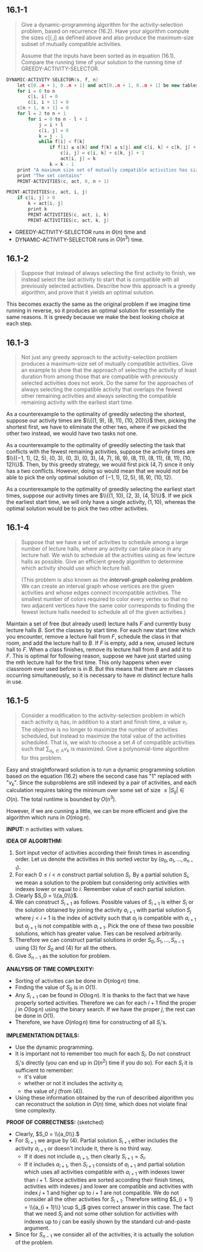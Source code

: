 ## 16.1-1

> Give a dynamic-programming algorithm for the activity-selection problem, based on recurrence $\text{(16.2)}$. Have your algorithm compute the sizes $c[i, j]$ as defined above and also produce the maximum-size subset of mutually compatible activities.
>
> Assume that the inputs have been sorted as in equation $\text{(16.1)}$. Compare the running time of your solution to the running time of $\text{GREEDY-ACTIVITY-SELECTOR}$.

```cpp
DYNAMIC-ACTIVITY-SELECTOR(s, f, n)
    let c[0..n + 1, 0..n + 1] and act[0..n + 1, 0..n + 1] be new tables
    for i = 0 to n
        c[i, i] = 0
        c[i, i + 1] = 0
    c[n + 1, n + 1] = 0
    for l = 2 to n + 1
        for i = 0 to n - l + 1
            j = i + l
            c[i, j] = 0
            k = j - 1
            while f[i] < f[k]
                if f[i] ≤ s[k] and f[k] ≤ s[j] and c[i, k] + c[k, j] + 1 > c[i, j]
                    c[i, j] = c[i, k] + c[k, j] + 1
                    act[i, j] = k
                k = k - 1
    print "A maximum size set of mutually compatible activities has size" c[0, n + 1]
    print "The set contains"
    PRINT-ACTIVITIES(c, act, 0, n + 1)
```

```cpp
PRINT-ACTIVITIES(c, act, i, j)
    if c[i, j] > 0
        k = act[i, j]
        print k
        PRINT-ACTIVITIES(c, act, i, k)
        PRINT-ACTIVITIES(c, act, k, j)
```

- $\text{GREEDY-ACTIVITY-SELECTOR}$ runs in $\Theta(n)$ time and
- $\text{DYNAMIC-ACTIVITY-SELECTOR}$ runs in $O(n^3)$ time.

## 16.1-2

> Suppose that instead of always selecting the first activity to finish, we instead select the last activity to start that is compatible with all previously selected activities. Describe how this approach is a greedy algorithm, and prove that it yields an optimal solution.

This becomes exactly the same as the original problem if we imagine time running in reverse, so it produces an optimal solution for essentially the same reasons. It is greedy because we make the best looking choice at each step.

## 16.1-3

> Not just any greedy approach to the activity-selection problem produces a maximum-size set of mutually compatible activities. Give an example to show that the approach of selecting the activity of least duration from among those that are compatible with previously selected activities does not work. Do the same for the approaches of always selecting the compatible activity that overlaps the fewest other remaining activities and always selecting the compatible remaining activity with the earliest start time.

As a counterexample to the optimality of greedily selecting the shortest, suppose our activity times are $\\{(1, 9), (8, 11), (10, 20)\\}$ then, picking the shortest first, we have to eliminate the other two, where if we picked the other two instead, we would have two tasks not one.

As a counterexample to the optimality of greedily selecting the task that conflicts with the fewest remaining activities, suppose the activity times are $\\{(−1, 1), (2, 5), (0, 3), (0, 3), (0, 3), (4, 7), (6, 9), (8, 11), (8, 11), (8, 11), (10, 12)\\}$. Then, by this greedy strategy, we would first pick $(4, 7)$ since it only has a two conflicts. However, doing so would mean that we would not be able to pick the only optimal solution of $(−1, 1)$, $(2, 5)$, $(6, 9)$, $(10, 12)$.

As a counterexample to the optimality of greedily selecting the earliest start times, suppose our activity times are $\\{(1, 10), (2, 3), (4, 5)\\}$. If we pick the earliest start time, we will only have a single activity, $(1, 10)$, whereas the optimal solution would be to pick the two other activities.

## 16.1-4

> Suppose that we have a set of activities to schedule among a large number of lecture halls, where any activity can take place in any lecture hall. We wish to schedule all the activities using as few lecture halls as possible. Give an efficient greedy algorithm to determine which activity should use which lecture hall.
>
> (This problem is also known as the **_interval-graph coloring problem_**. We can create an interval graph whose vertices are the given activities and whose edges connect incompatible activities. The smallest number of colors required to color every vertex so that no two adjacent vertices have the same color corresponds to finding the fewest lecture halls needed to schedule all of the given activities.)

Maintain a set of free (but already used) lecture halls $F$ and currently busy lecture halls $B$. Sort the classes by start time. For each new start time which you encounter, remove a lecture hall from $F$, schedule the class in that room, and add the lecture hall to $B$. If $F$ is empty, add a new, unused lecture hall to $F$. When a class finishes, remove its lecture hall from $B$ and add it to $F$. This is optimal for following reason, suppose we have just started using the mth lecture hall for the first time. This only happens when ever classroom ever used before is in $B$. But this means that there are $m$ classes occurring simultaneously, so it is necessary to have $m$ distinct lecture halls in use.

## 16.1-5

> Consider a modification to the activity-selection problem in which each activity $a_i$ has, in addition to a start and finish time, a value $v_i$. The objective is no longer to maximize the number of activities scheduled, but instead to maximize the total value of the activities scheduled. That is, we wish to choose a set $A$ of compatible activities such that $\sum_{a_k \in A} v_k$ is maximized. Give a polynomial-time algorithm for this problem.

Easy and straightforward solution is to run a dynamic programming solution based on the equation $\text{(16.2)}$ where the second case has "1" replaced with "$v_k$". Since the subproblems are still indexed by a pair of activities, and each calculation requires taking the minimum over some set of size $\le |S_{ij}| \in O(n)$. The total runtime is bounded by $O(n^3)$.

However, if we are cunning a little, we can be more efficient and give the algorithm which runs in $O(n\log n)$.

**INPUT:** $n$ activities with values.

**IDEA OF ALGORITHM:**

1. Sort input vector of activities according their finish times in ascending order. Let us denote the activities in this sorted vector by $(a_0, a_1, \dots, a_{n - 1})$.
2. For each $0 \le i < n$ construct partial solution $S_i$. By a partial solution $S_i$, we mean a solution to the problem but considering only activities with indexes lower or equal to $i$. Remember value of each partial solution.
3. Clearly $S_0 = \\{a_0\\}$.
4. We can construct $S_{i + 1}$ as follows. Possible values of $S_{i + 1}$ is either $S_i$ or the solution obtained by joining the activity $a_{i + 1}$ with partial solution $S_j$ where $j < i + 1$ is the index of activity such that $a_j$ is compatible with $a_{i + 1}$ but $a_{j + 1}$ is not compatible with $a_{i + 1}$. Pick the one of these two possible solutions, which has greater value. Ties can be resolved arbitrarily.
5. Therefore we can construct partial solutions in order $S_0, S_1, \dots, S_{n - 1}$ using (3) for $S_0$ and (4) for all the others.
6. Give $S_{n - 1}$ as the solution for problem.

**ANALYSIS OF TIME COMPLEXITY:**

- Sorting of activities can be done in $O(n\log n)$ time.
- Finding the value of $S_0$ is in $O(1)$.
- Any $S_{i + 1}$ can be found in $O(\log n)$. It is thanks to the fact that we have properly sorted activities. Therefore we can for each $i + 1$ find the proper $j$ in $O(\log n)$ using the binary search. If we have the proper $j$, the rest can be done in $O(1)$.
- Therefore, we have $O(n\log n)$ time for constructing of all $S_i$'s.

**IMPLEMENTATION DETAILS:**

- Use the dynamic programming.
- It is important not to remember too much for each $S_i$. Do not construct $S_i$'s directly (you can end up in $\Omega(n^2)$ time if you do so). For each $S_i$ it is sufficient to remember:
    - it's value
    - whether or not it includes the activity $a_i$
    - the value of $j$ (from (4)).
- Using these information obtained by the run of described algorithm you can reconstruct the solution in $O(n)$ time, which does not violate final time complexity.

**PROOF OF CORRECTNESS:** (sketched)

- Clearly, $S_0 = \\{a_0\\}.$
- For $S_{i + 1}$ we argue by (4). Partial solution $S_{i + 1}$ either includes the activity $a_{i + 1}$ or doesn't include it, there is no third way.
    - If it does not include $a_{i + 1}$, then clearly $S_{i + 1} = S_i$.
    - If it includes $a_{i + 1}$, then $S_{i + 1}$ consists of $a_{i + 1}$ and partial solution which uses all activities compatible with $a_{i + 1}$ with indexes lower than $i + 1$. Since activities are sorted according their finish times, activities with indexes $j$ and lower are compatible and activities with index $j + 1$ and higher up to $i + 1$ are not compatible. We do not consider all the other activities for $S_{i + 1}$. Therefore setting $S_{i + 1} = \\{a_{i + 1}\\} \cup S_j$ gives correct answer in this case. The fact that we need $S_j$ and not some other solution for activities with indexes up to $j$ can be easily shown by the standard cut-and-paste argument.
- Since for $S_{n - 1}$ we consider all of the activities, it is actually the solution of the problem.
